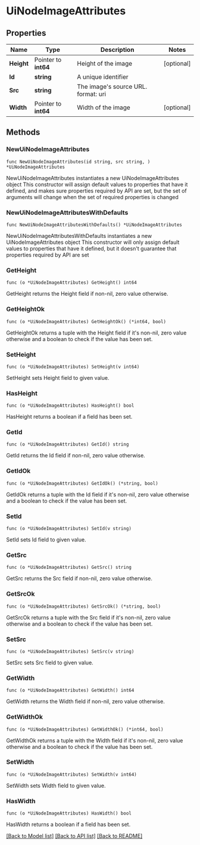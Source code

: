 # UiNodeImageAttributes

## Properties

Name | Type | Description | Notes
------------ | ------------- | ------------- | -------------
**Height** | Pointer to **int64** | Height of the image | [optional] 
**Id** | **string** | A unique identifier | 
**Src** | **string** | The image&#39;s source URL.  format: uri | 
**Width** | Pointer to **int64** | Width of the image | [optional] 

## Methods

### NewUiNodeImageAttributes

`func NewUiNodeImageAttributes(id string, src string, ) *UiNodeImageAttributes`

NewUiNodeImageAttributes instantiates a new UiNodeImageAttributes object
This constructor will assign default values to properties that have it defined,
and makes sure properties required by API are set, but the set of arguments
will change when the set of required properties is changed

### NewUiNodeImageAttributesWithDefaults

`func NewUiNodeImageAttributesWithDefaults() *UiNodeImageAttributes`

NewUiNodeImageAttributesWithDefaults instantiates a new UiNodeImageAttributes object
This constructor will only assign default values to properties that have it defined,
but it doesn't guarantee that properties required by API are set

### GetHeight

`func (o *UiNodeImageAttributes) GetHeight() int64`

GetHeight returns the Height field if non-nil, zero value otherwise.

### GetHeightOk

`func (o *UiNodeImageAttributes) GetHeightOk() (*int64, bool)`

GetHeightOk returns a tuple with the Height field if it's non-nil, zero value otherwise
and a boolean to check if the value has been set.

### SetHeight

`func (o *UiNodeImageAttributes) SetHeight(v int64)`

SetHeight sets Height field to given value.

### HasHeight

`func (o *UiNodeImageAttributes) HasHeight() bool`

HasHeight returns a boolean if a field has been set.

### GetId

`func (o *UiNodeImageAttributes) GetId() string`

GetId returns the Id field if non-nil, zero value otherwise.

### GetIdOk

`func (o *UiNodeImageAttributes) GetIdOk() (*string, bool)`

GetIdOk returns a tuple with the Id field if it's non-nil, zero value otherwise
and a boolean to check if the value has been set.

### SetId

`func (o *UiNodeImageAttributes) SetId(v string)`

SetId sets Id field to given value.


### GetSrc

`func (o *UiNodeImageAttributes) GetSrc() string`

GetSrc returns the Src field if non-nil, zero value otherwise.

### GetSrcOk

`func (o *UiNodeImageAttributes) GetSrcOk() (*string, bool)`

GetSrcOk returns a tuple with the Src field if it's non-nil, zero value otherwise
and a boolean to check if the value has been set.

### SetSrc

`func (o *UiNodeImageAttributes) SetSrc(v string)`

SetSrc sets Src field to given value.


### GetWidth

`func (o *UiNodeImageAttributes) GetWidth() int64`

GetWidth returns the Width field if non-nil, zero value otherwise.

### GetWidthOk

`func (o *UiNodeImageAttributes) GetWidthOk() (*int64, bool)`

GetWidthOk returns a tuple with the Width field if it's non-nil, zero value otherwise
and a boolean to check if the value has been set.

### SetWidth

`func (o *UiNodeImageAttributes) SetWidth(v int64)`

SetWidth sets Width field to given value.

### HasWidth

`func (o *UiNodeImageAttributes) HasWidth() bool`

HasWidth returns a boolean if a field has been set.


[[Back to Model list]](../README.md#documentation-for-models) [[Back to API list]](../README.md#documentation-for-api-endpoints) [[Back to README]](../README.md)


